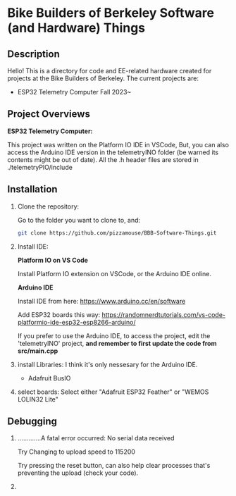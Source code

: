 # Bike Builders of Berkeley Software (and Hardware) Things

## Description
Hello! This is a directory for code and EE-related hardware created for projects at the Bike Builders of Berkeley. The current projects are:

 - ESP32 Telemetry Computer Fall 2023~

## Project Overviews

**ESP32 Telemetry Computer:**

This project was written on the Platform IO IDE in VSCode, But, you can also access the Arduino IDE version in the telemetryINO folder (be warned its contents might be out of date).
All the .h header files are stored in ./telemetryPIO/include




## Installation
1. Clone the repository:
   
    Go to the folder you want to clone to, and:
    ```bash
    git clone https://github.com/pizzamouse/BBB-Software-Things.git


3. Install IDE:
   
    **Platform IO on VS Code**
   
    Install Platform IO extension on VSCode, or the Arduino IDE online.

    **Arduino IDE**
   
    Install IDE from here: https://www.arduino.cc/en/software
   
    Add ESP32 boards this way: https://randomnerdtutorials.com/vs-code-platformio-ide-esp32-esp8266-arduino/
   
    If you prefer to use the Arduino IDE, to access the project, edit the 'telemetryINO' project, **and remember to first update the code from src/main.cpp**



4. install Libraries:
    I think it's only nessesary for the Arduino IDE.
    - Adafruit BusIO



6. select boards:
    Select either "Adafruit ESP32 Feather" or "WEMOS LOLIN32 Lite"



## Debugging
1. .............A fatal error occurred: No serial data received
   
   Try Changing to upload speed to 115200
   
   Try pressing the reset button, can also help clear processes that's preventing the upload (check your code).

3. 

